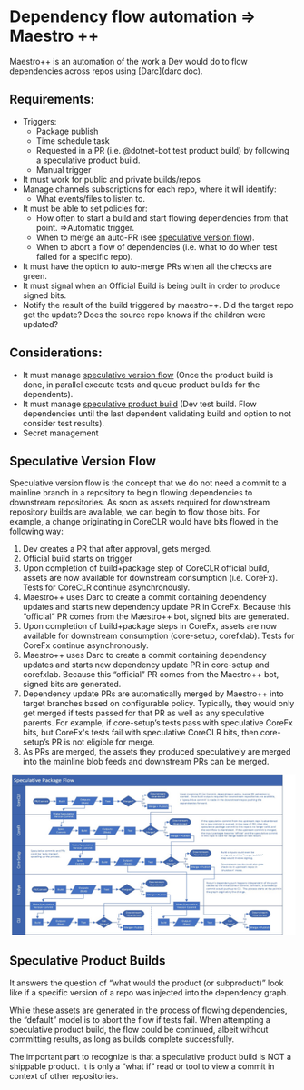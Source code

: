 # Dependency flow automation => Maestro ++

Maestro++ is an automation of the work a Dev would do to flow dependencies across repos using [Darc](darc doc).

## Requirements:
- Triggers:
    - Package publish
    - Time schedule task
    - Requested in a PR (i.e. @dotnet-bot test product build) by following a speculative product build.
    - Manual trigger
- It must work for public and private builds/repos
- Manage channels subscriptions for each repo, where it will identify:
    - What events/files to listen to.
- It must be able to set policies for:
    - How often to start a build and start flowing dependencies from that point. =>Automatic trigger.
    - When to merge an auto-PR (see [speculative version flow](#Speculative-Version-Flow)).
    - When to abort a flow of dependencies (i.e. what to do when test failed for a specific repo).
- It must have the option to auto-merge PRs when all the checks are green.
- It must signal when an Official Build is being built in order to produce signed bits.
-	Notify the result of the build triggered by maestro++. Did the target repo get the update? Does the source repo knows if the children were updated?

## Considerations:
- It must manage [speculative version flow](#Speculative-Version-Flow) (Once the product build is done, in parallel execute tests and queue product builds for the dependents).
- It must manage [speculative product build](#Speculative-Product-Build) (Dev test build. Flow dependencies until the last dependent validating build and option to not consider test results).
-	Secret management

## Speculative Version Flow 
Speculative version flow is the concept that we do not need a commit to a mainline branch in a repository to begin flowing dependencies to downstream repositories.  As soon as assets required for downstream repository builds are available, we can begin to flow those bits. 
For example, a change originating in CoreCLR would have bits flowed in the following way: 
1. Dev creates a PR that after approval, gets merged. 
2. Official build starts on trigger 
3. Upon completion of build+package step of CoreCLR official build, assets are now available for downstream consumption (i.e. CoreFx).  Tests for CoreCLR continue asynchronously. 
4. Maestro++ uses Darc to create a commit containing dependency updates and starts new dependency update PR in CoreFx.  Because this “official” PR comes from the
 Maestro++ bot, signed bits are generated. 
5. Upon completion of build+package steps in CoreFx, assets are now available for downstream consumption (core-setup, corefxlab). Tests for CoreFx continue asynchronously. 
6. Maestro++ uses Darc to create a commit containing dependency updates and starts new dependency update PR in core-setup and corefxlab.  Because this “official” PR comes from the Maestro++ bot, signed bits are generated. 
7. Dependency update PRs are automatically merged by Maestro++ into target branches based on configurable policy. Typically, they would only get merged if tests passed for that PR as well as any speculative parents.  For example, if core-setup’s tests pass with speculative CoreFx bits, but CoreFx's tests fail with speculative CoreCLR bits, then core-setup’s PR is not eligible for merge.  
8. As PRs are merged, the assets they produced speculatively are merged into the mainline blob feeds and downstream PRs can be merged. 

![Diagram](versionFlow.jpg)

## Speculative Product Builds 
It answers the question of “what would the product (or subproduct)” look like if a specific version of a repo was injected into the dependency graph. 

While these assets are generated in the process of flowing dependencies, the “default” model is to abort the flow if tests fail.  When attempting a speculative product build, the flow could be continued, albeit without committing results, as long as builds complete successfully.

The important part to recognize is that a speculative product build is NOT a shippable product.  It is only a “what if” read or tool to view a commit in context of other repositories. 


